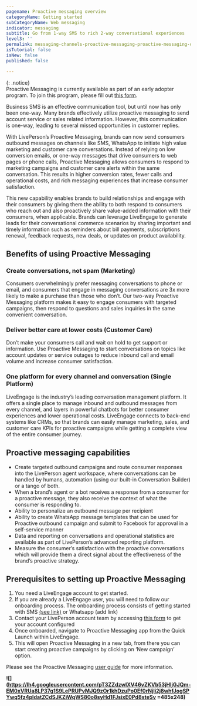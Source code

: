 ```yaml
---
pagename: Proactive messaging overview
categoryName: Getting started
subCategoryName: Web messaging
indicator: messaging
subtitle: Go from 1-way SMS to rich 2-way conversational experiences
level3: ''
permalink: messaging-channels-proactive-messaging-proactive-messaging-overview.html
isTutorial: false
isNew: false
published: false

---
```

{: .notice}  
Proactive Messaging is currently available as part of an early adopter program. To join this program, please fill out [this form](https://forms.gle/wDBkzsCtT4CCQMFR9).

Business SMS is an effective communication tool, but until now has only been one-way. Many brands effectively utilize proactive messaging to send account service or sales related information. However, this communication is one-way, leading to several missed opportunities in customer replies.

With LivePerson’s Proactive Messaging, brands can now send consumers outbound messages on channels like SMS, WhatsApp to initiate high value marketing and customer care conversations. Instead of relying on low conversion emails, or one-way messages that drive consumers to web pages or phone calls, Proactive Messaging allows consumers to respond to marketing campaigns and customer care alerts within the same conversation. This results in higher conversion rates, fewer calls and operational costs, and rich messaging experiences that increase consumer satisfaction.

This new capability enables brands to build relationships and engage with their consumers by giving them the ability to both respond to consumers who reach out and also proactively share value-added information with their consumers, when applicable. Brands can leverage LiveEngage to generate leads for their conversational commerce scenarios by sharing important and timely information such as reminders about bill payments, subscriptions renewal, feedback requests, new deals, or updates on product availability.

## Benefits of using Proactive Messaging

### Create conversations, not spam (Marketing)

Consumers overwhelmingly prefer messaging conversations to phone or email, and consumers that engage in messaging conversations are 3x more likely to make a purchase than those who don’t. Our two-way Proactive Messaging platform makes it easy to engage consumers with targeted campaigns, then respond to questions and sales inquiries in the same convenient conversation.

### Deliver better care at lower costs (Customer Care)

Don’t make your consumers call and wait on hold to get support or information. Use Proactive Messaging to start conversations on topics like account updates or service outages to reduce inbound call and email volume and increase consumer satisfaction.

### One platform for every channel and conversation (Single Platform)

LiveEngage is the industry’s leading conversation management platform. It offers a single place to manage inbound and outbound messages from every channel, and layers in powerful chatbots for better consumer experiences and lower operational costs. LiveEngage connects to back-end systems like CRMs, so that brands can easily manage marketing, sales, and customer care KPIs for proactive campaigns while getting a complete view of the entire consumer journey.

## Proactive messaging capabilities

* Create targeted outbound campaigns and route consumer responses into the LivePerson agent workspace, where conversations can be handled by humans, automation (using our built-in Conversation Builder) or a tango of both.
* When a brand’s agent or a bot receives a response from a consumer for a proactive message, they also receive the context of what the consumer is responding to.
* Ability to personalize an outbound message per recipient
* Ability to create WhatsApp message templates that can be used for Proactive outbound campaign and submit to Facebook for approval in a self-service manner
* Data and reporting on conversations and operational statistics are available as part of LivePerson’s advanced reporting platform.
* Measure the consumer’s satisfaction with the proactive conversations which will provide them a direct signal about the effectiveness of the brand’s proactive strategy.

## Prerequisites to setting up Proactive Messaging

1. You need a LiveEngage account to get started.
2. If you are already a LiveEngage user, you will need to follow our onboarding process. The onboarding process consists of getting started with SMS [(see link)](https://knowledge.liveperson.com/getting-started-quick-start-guides-twilio-sms-quick-start.html) or Whatsapp (add link)
3. Contact your LivePerson account team by accessing [this form](https://forms.gle/wDBkzsCtT4CCQMFR9) to get your account configured
4. Once onboarded, navigate to Proactive Messaging app from the Quick Launch within LiveEngage.
5. This will open Proactive Messaging in a new tab, from there you can start creating proactive campaigns by clicking on ‘New campaign’ option.

Please see the Proactive Messaging [user guide](https://docs.google.com/document/d/1VyVniK_M5fEPyDHPasZnWi5V78JuCz3Bv8JiMqr2esE/edit) for more information.

**![](https://lh4.googleusercontent.com/pT3ZZdzwlXV46vZKVb53jHIjGJQm-EM0xVRUa8LP37g1S9LePRUPvMJQ9zOr1khDzuPo0Ef0rNjli2j8whfJogSPYwq5fz4pldatZCdSJKZiWqWS80o8syHd1FJsixE0Pd8steSv =485x248)**